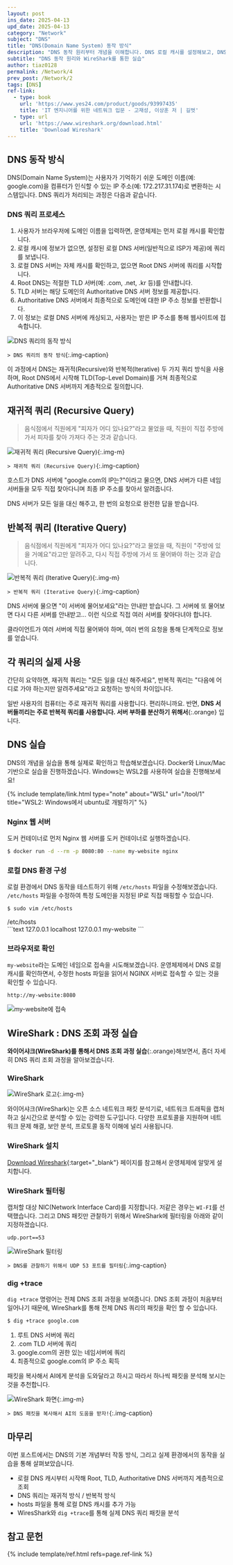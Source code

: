 ```yaml
---
layout: post
ins_date: 2025-04-13
upd_date: 2025-04-13
category: "Network"
subject: "DNS"
title: "DNS(Domain Name System) 동작 방식"
description: "DNS 동작 원리부터 개념을 이해합니다. DNS 로컬 캐시를 설정해보고, DNS 쿼리 과정을 와어어샤크(WireShark)를 통해서 직접 관찰해보겠습니다."
subtitle: "DNS 동작 원리와 WireShark를 통한 실습"
author: tiaz0128
permalink: /Network/4
prev_post: /Network/2
tags: [DNS]
ref-link:
  - type: book
    url: 'https://www.yes24.com/product/goods/93997435'
    title: 'IT 엔지니어를 위한 네트워크 입문 - 고재성, 이상훈 저 | 길벗'
  - type: url
    url: 'https://www.wireshark.org/download.html'
    title: 'Download Wireshark'
---
```


## DNS 동작 방식

DNS(Domain Name System)는 사용자가 기억하기 쉬운 도메인 이름(예: google.com)을 컴퓨터가 인식할 수 있는 IP 주소(예: 172.217.31.174)로 변환하는 시스템입니다. DNS 쿼리가 처리되는 과정은 다음과 같습니다.

### DNS 쿼리 프로세스

1. 사용자가 브라우저에 도메인 이름을 입력하면, 운영체제는 먼저 로컬 캐시를 확인합니다.
2. 로컬 캐시에 정보가 없으면, 설정된 로컬 DNS 서버(일반적으로 ISP가 제공)에 쿼리를 보냅니다.
3. 로컬 DNS 서버는 자체 캐시를 확인하고, 없으면 Root DNS 서버에 쿼리를 시작합니다.
4. Root DNS는 적절한 TLD 서버(예: .com, .net, .kr 등)를 안내합니다.
5. TLD 서버는 해당 도메인의 Authoritative DNS 서버 정보를 제공합니다.
6. Authoritative DNS 서버에서 최종적으로 도메인에 대한 IP 주소 정보를 반환합니다.
7. 이 정보는 로컬 DNS 서버에 캐싱되고, 사용자는 받은 IP 주소를 통해 웹사이트에 접속합니다.

![DNS 쿼리의 동작 방식](/assets/img/content/Network/004/001.webp)

`> DNS 쿼리의 동작 방식`{:.img-caption}

이 과정에서 DNS는 재귀적(Recursive)와 반복적(Iterative) 두 가지 쿼리 방식을 사용하며, Root DNS에서 시작해 TLD(Top-Level Domain)를 거쳐 최종적으로 Authoritative DNS 서버까지 계층적으로 질의합니다.

## 재귀적 쿼리 (Recursive Query)

> 음식점에서 직원에게 "피자가 어디 있나요?"라고 물었을 때, 직원이 직접 주방에 가서 피자를 찾아 가져다 주는 것과 같습니다.

![재귀적 쿼리 (Recursive Query)](/assets/img/content/Network/004/006.webp){:.img-m}

`> 재귀적 쿼리 (Recursive Query)`{:.img-caption}

호스트가 DNS 서버에 "google.com의 IP는?"이라고 물으면, DNS 서버가 다른 네임 서버들을 모두 직접 찾아다니며 최종 IP 주소를 찾아서 알려줍니다.

DNS 서버가 모든 일을 대신 해주고, 한 번의 요청으로 완전한 답을 받습니다.

## 반복적 쿼리 (Iterative Query)

> 음식점에서 직원에게 "피자가 어디 있나요?"라고 물었을 때, 직원이 "주방에 있을 거예요"라고만 알려주고, 다시 직접 주방에 가서 또 물어봐야 하는 것과 같습니다.

![반복적 쿼리 (Iterative Query)](/assets/img/content/Network/004/007.webp){:.img-m}

`> 반복적 쿼리 (Iterative Query)`{:.img-caption}

DNS 서버에 물으면 "이 서버에 물어보세요"라는 안내만 받습니다. 그 서버에 또 물어보면 다시 다른 서버를 안내받고... 이런 식으로 직접 여러 서버를 찾아다녀야 합니다.

클라이언트가 여러 서버에 직접 물어봐야 하며, 여러 번의 요청을 통해 단계적으로 정보를 얻습니다.

## 각 쿼리의 실제 사용

간단히 요약하면, 재귀적 쿼리는 "모든 일을 대신 해주세요", 반복적 쿼리는 "다음에 어디로 가야 하는지만 알려주세요"라고 요청하는 방식의 차이입니다.

일반 사용자의 컴퓨터는 주로 재귀적 쿼리를 사용합니다. 편리하니까요. 반면, **DNS 서버들끼리는 주로 반복적 쿼리를 사용합니다. 서버 부하를 분산하기 위해서**{:.orange} 입니다.

## DNS 실습

DNS의 개념을 실습을 통해 실제로 확인하고 학습해보겠습니다. Docker와 Linux/Mac 기반으로 실습을 진행하겠습니다. Windows는 WSL2를 사용하여 실습을 진행해보세요!

{% include template/link.html
  type="note"
  about="WSL"
  url="/tool/1"
  title="WSL2: Windows에서 ubuntu로 개발하기"
%}

### Nginx 웹 서버

도커 컨테이너로 먼저 Nginx 웹 서버를 도커 컨테이너로 실행하겠습니다.

```bash
$ docker run -d --rm -p 8080:80 --name my-website nginx
```

### 로컬 DNS 환경 구성

로컬 환경에서 DNS 동작을 테스트하기 위해 `/etc/hosts` 파일을 수정해보겠습니다. `/etc/hosts` 파일을 수정하여 특정 도메인을 지정된 IP로 직접 매핑할 수 있습니다.

```bash
$ sudo vim /etc/hosts
```

<div class="file-name">/etc/hosts</div>
```text
127.0.0.1 localhost
127.0.0.1 my-website
```

### 브라우저로 확인

`my-website`라는 도메인 네임으로 접속을 시도해보겠습니다. 운영체제에서 DNS 로컬 캐시를 확인하면서, 수정한 hosts 파일을 읽어서 NGINX 서버로 접속할 수 있는 것을 확인할 수 있습니다.

```text
http://my-website:8080
```

![my-website에 접속](/assets/img/content/Network/004/002.webp)

## WireShark : DNS 조회 과정 실습

**와이어샤크(WireShark)를 통해서 DNS 조회 과정 실습**{:.orange}해보면서, 좀더 자세히 DNS 쿼리 조회 과정을 알아보겠습니다.

### WireShark

![WireShark 로고](/assets/img/content/Network/004/004.webp){:.img-m}

와이어샤크(WireShark)는 오픈 소스 네트워크 패킷 분석기로, 네트워크 트래픽을 캡처하고 실시간으로 분석할 수 있는 강력한 도구입니다. 다양한 프로토콜을 지원하며 네트워크 문제 해결, 보안 분석, 프로토콜 동작 이해에 널리 사용됩니다.

### WireShark 설치

[Download Wireshark](https://www.wireshark.org/download.html){:target="_blank"} 페이지를 참고해서 운영체제에 알맞게 설치합니다.

### WireShark 필터링

캡처할 대상 NIC(Network Interface Card)를 지정합니다. 저같은 경우는 `WI-FI`를 선택했습니다. 그리고 DNS 패킷만 관찰하기 위해서 WireShark에 필터링을 아래와 같이 지정하겠습니다.

```text
udp.port==53
```

![WireShark 필터링](/assets/img/content/Network/004/003.webp)

`> DNS를 관찰하기 위해서 UDP 53 포트를 필터링`{:.img-caption}

### dig +trace

`dig +trace` 명령어는 전체 DNS 조회 과정을 보여줍니다. DNS 조회 과정이 처음부터 일어나기 때문에, WireShark를 통해 전체 DNS 쿼리의 패킷을 확인 할 수 있습니다.

```bash
$ dig +trace google.com
```

1. 루트 DNS 서버에 쿼리
2. .com TLD 서버에 쿼리
3. google.com의 권한 있는 네임서버에 쿼리
4. 최종적으로 google.com의 IP 주소 획득

패킷을 복사해서 AI에게 분석을 도와달라고 하시고 따라서 하나씩 패킷을 분석해 보시는 것을 추천합니다.

![WireShark 화면](/assets/img/content/Network/004/005.webp){:.img-m}

`> DNS 패킷을 복사해서 AI의 도움을 받자!`{:.img-caption}

## 마무리

이번 포스트에서는 DNS의 기본 개념부터 작동 방식, 그리고 실제 환경에서의 동작을 실습을 통해 살펴보았습니다.

- 로컬 DNS 캐시부터 시작해 Root, TLD, Authoritative DNS 서버까지 계층적으로 조회
- DNS 쿼리는 재귀적 방식 / 반복적 방식
- hosts 파일을 통해 로컬 DNS 캐시를 추가 가능
- WiresShark와 `dig +trace`를 통해 실제 DNS 쿼리 패킷을 분석

## 참고 문헌

{% include template/ref.html refs=page.ref-link %}
